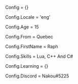 Config = {}

Config.Locale = 'eng'


Config.Age = 15


Config.From = Quebec


Config.FirstName = Raph


Config.Skills = Lua, C++ And C#


Config.Learning = {}


Config.Discord = Nakou#5225
